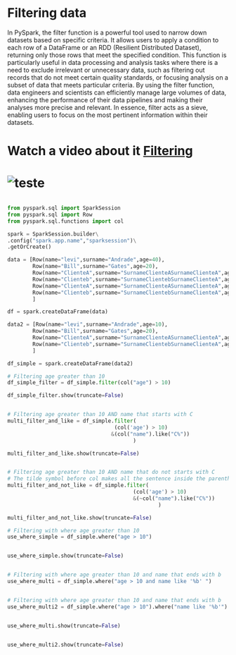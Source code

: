 # Filtering data
In PySpark, the filter function is a powerful tool used to narrow down datasets based on specific criteria. It allows users to apply a condition to each row of a DataFrame or an RDD (Resilient Distributed Dataset), returning only those rows that meet the specified condition. This function is particularly useful in data processing and analysis tasks where there is a need to exclude irrelevant or unnecessary data, such as filtering out records that do not meet certain quality standards, or focusing analysis on a subset of data that meets particular criteria. By using the filter function, data engineers and scientists can efficiently manage large volumes of data, enhancing the performance of their data pipelines and making their analyses more precise and relevant. In essence, filter acts as a sieve, enabling users to focus on the most pertinent information within their datasets.

# Watch a video about it [Filtering](https://www.youtube.com/watch?v=lXE_GdphwpY)

# ![teste](https://github.com/leviandrade25/data-pyspark/blob/main/gifs/Snelect.gif)
```python

from pyspark.sql import SparkSession
from pyspark.sql import Row
from pyspark.sql.functions import col

spark = SparkSession.builder\
.config("spark.app.name","sparksession")\
.getOrCreate()

data = [Row(name="levi",surname="Andrade",age=40),
        Row(name="Bill",surname="Gates",age=20),
        Row(name="ClienteA",surname="SurnameClienteASurnameClienteA",age=40),
        Row(name="Clienteb",surname="SurnameClientebSurnameClienteA",age=40),
        Row(name="ClienteA",surname="SurnameClienteASurnameClienteA",age=40),
        Row(name="Clienteb",surname="SurnameClientebSurnameClienteA",age=40)
        ]

df = spark.createDataFrame(data)

data2 = [Row(name="levi",surname="Andrade",age=10),
        Row(name="Bill",surname="Gates",age=20),
        Row(name="ClienteA",surname="SurnameClienteASurnameClienteA",age=30),
        Row(name="Clienteb",surname="SurnameClientebSurnameClienteA",age=40)
        ]

df_simple = spark.createDataFrame(data2)

# Filtering age greater than 10
df_simple_filter = df_simple.filter(col("age") > 10)

df_simple_filter.show(truncate=False)


# Filtering age greater than 10 AND name that starts with C
multi_filter_and_like = df_simple.filter(
                                  (col('age') > 10)
                                 &(col("name").like("C%"))
                                        )

multi_filter_and_like.show(truncate=False)


# Filtering age greater than 10 AND name that do not starts with C
# The tilde symbol before col makes all the sentence inside the parentheses its inverse
multi_filter_and_not_like = df_simple.filter(
                                        (col('age') > 10)
                                        &(~col("name").like("C%"))
                                                )

multi_filter_and_not_like.show(truncate=False)

# Filtering with where age greater than 10
use_where_simple = df_simple.where("age > 10")


use_where_simple.show(truncate=False)


# Filtering with where age greater than 10 and name that ends with b
use_where_multi = df_simple.where("age > 10 and name like '%b' ")


# Filtering with where age greater than 10 and name that ends with b
use_where_multi2 = df_simple.where("age > 10").where("name like '%b'")


use_where_multi.show(truncate=False)


use_where_multi2.show(truncate=False)